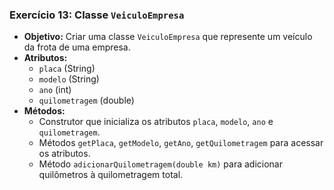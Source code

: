 ### Exercício 13: Classe `VeiculoEmpresa`

- **Objetivo:** Criar uma classe `VeiculoEmpresa` que represente um veículo da frota de uma empresa.
- **Atributos:**
  - `placa` (String)
  - `modelo` (String)
  - `ano` (int)
  - `quilometragem` (double)
- **Métodos:**
  - Construtor que inicializa os atributos `placa`, `modelo`, `ano` e `quilometragem`.
  - Métodos `getPlaca`, `getModelo`, `getAno`, `getQuilometragem` para acessar os atributos.
  - Método `adicionarQuilometragem(double km)` para adicionar quilômetros à quilometragem total.

